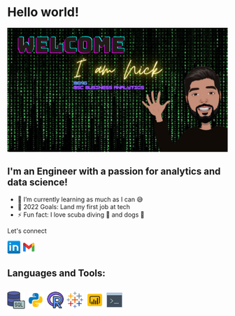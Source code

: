 # Hello world!
![alt text](https://github.com/nicktsekas/test/blob/main/welcome%20to%20github.png)

## I'm an Engineer with a passion for analytics and data science!

- 📖 I’m currently learning as much as I can 😅
- 🚀 2022 Goals: Land my first job at tech
- ⚡ Fun fact: I love scuba diving 🤿 and dogs 🐶

Let's connect 

[<img src='https://github.com/nicktsekas/test/blob/main/icons8-linkedin-64.png' alt='linkedin' height='30'>](https://www.linkedin.com/in/nikolastsekas)           [<img src='https://github.com/nicktsekas/test/blob/main/icons8-gmail-48.png' alt='email' height='30'>](mailto:nikolastsekas+github@gmail.com)

## Languages and Tools:

<img src='https://github.com/nicktsekas/test/blob/main/icons8-sql-60.png' alt='sql' height='40'>          <img src='https://github.com/nicktsekas/test/blob/main/icons8-python-48.png' alt='python' height='40'>     <img src='https://github.com/nicktsekas/test/blob/main/icons8-r-64.png' alt='r' height='40'>         <img src='https://github.com/nicktsekas/test/blob/main/icons8-tableau-software-48.png' alt='tableau' height='40'>         <img src='https://github.com/nicktsekas/test/blob/main/icons8-power-bi-48.png' alt='powerbi' height='40'>          <img src='https://github.com/nicktsekas/test/blob/main/icons8-console-40.png' alt='bash' height='40'>
<br />
<br />
---
